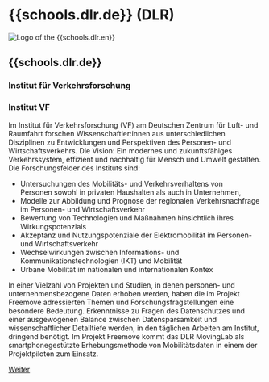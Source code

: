 <div class="component-school">

# {{schools.dlr.de}} (DLR)

<div>

![Logo of the {{schools.dlr.en}}]({{schools.dlr.logo}})

<div>

## {{schools.dlr.de}}
### Institut für Verkehrsforschung
### Institut VF

</div>

</div>

Im Institut für Verkehrsforschung (VF) am Deutschen Zentrum für Luft- und Raumfahrt forschen Wissenschaftler:innen aus unterschiedlichen Disziplinen zu Entwicklungen und Perspektiven des Personen- und Wirtschaftsverkehrs. Die Vision: Ein modernes und zukunftsfähiges Verkehrssystem, effizient und nachhaltig für Mensch und Umwelt gestalten. Die Forschungsfelder des Instituts sind:
- Untersuchungen des Mobilitäts- und Verkehrsverhaltens von Personen sowohl in privaten Haushalten als auch in Unternehmen,
- Modelle zur Abbildung und Prognose der regionalen Verkehrsnachfrage im Personen- und Wirtschaftsverkehr
- Bewertung von Technologien und Maßnahmen hinsichtlich ihres Wirkungspotenzials
- Akzeptanz und Nutzungspotenziale der Elektromobilität im Personen- und Wirtschaftsverkehr
- Wechselwirkungen zwischen Informations- und Kommunikationstechnologien (IKT) und Mobilität
- Urbane Mobilität im nationalen und internationalen Kontex

In einer Vielzahl von Projekten und Studien, in denen personen- und unternehmensbezogene Daten erhoben werden, haben die im Projekt Freemove adressierten Themen und Forschungsfragstellungen eine besondere Bedeutung. Erkenntnisse zu Fragen des Datenschutzes und einer ausgewogenen Balance zwischen Datensparsamkeit und wissenschaftlicher Detailtiefe werden, in den täglichen Arbeiten am Institut, dringend benötigt. Im Projekt Freemove kommt das DLR MovingLab als smartphonegestützte Erhebungsmethode von Mobilitätsdaten in einem der Projektpiloten zum Einsatz. 

<div class="justify-end my-0">
    <a href="/partners/udk" class="border border-green text-green text-xl py-1 px-4 cursor-pointer hover:bg-green hover:text-white">Weiter</a>
</div>

</div>
